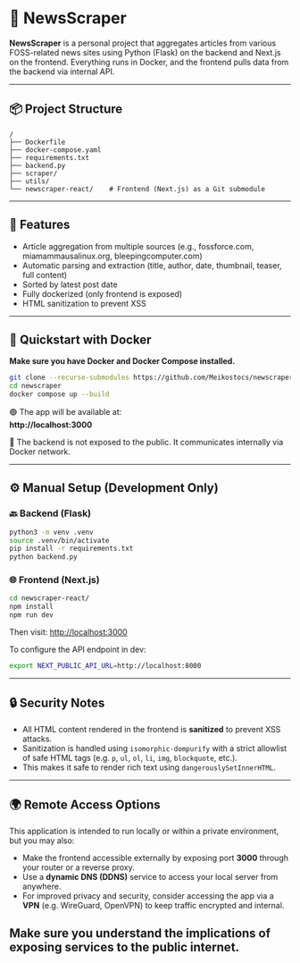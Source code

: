 # 📰 NewsScraper

**NewsScraper** is a personal project that aggregates articles from various FOSS-related news sites using Python (Flask) on the backend and Next.js on the frontend. Everything runs in Docker, and the frontend pulls data from the backend via internal API.

---

## 📦 Project Structure

```
/
├── Dockerfile
├── docker-compose.yaml
├── requirements.txt
├── backend.py
├── scraper/
├── utils/
└── newscraper-react/    # Frontend (Next.js) as a Git submodule
```

---

## 🚀 Features

- Article aggregation from multiple sources (e.g., fossforce.com, miamammausalinux.org, bleepingcomputer.com)
- Automatic parsing and extraction (title, author, date, thumbnail, teaser, full content)
- Sorted by latest post date
- Fully dockerized (only frontend is exposed)
- HTML sanitization to prevent XSS

---

## 🐳 Quickstart with Docker

**Make sure you have Docker and Docker Compose installed.**

```bash
git clone --recurse-submodules https://github.com/Meikostocs/newscraper.git
cd newscraper
docker compose up --build
```

🟢 The app will be available at:  
**http://localhost:3000**

📌 The backend is not exposed to the public. It communicates internally via Docker network.

---

## ⚙️ Manual Setup (Development Only)

### 🔙 Backend (Flask)
```bash
python3 -m venv .venv
source .venv/bin/activate
pip install -r requirements.txt
python backend.py
```

### 🌐 Frontend (Next.js)
```bash
cd newscraper-react/
npm install
npm run dev
```

Then visit: [http://localhost:3000](http://localhost:3000)

To configure the API endpoint in dev:
```bash
export NEXT_PUBLIC_API_URL=http://localhost:8000
```

---

## 🔒 Security Notes

- All HTML content rendered in the frontend is **sanitized** to prevent XSS attacks.
- Sanitization is handled using `isomorphic-dompurify` with a strict allowlist of safe HTML tags (e.g. `p`, `ul`, `ol`, `li`, `img`, `blockquote`, etc.).
- This makes it safe to render rich text using `dangerouslySetInnerHTML`.

---

## 🌍 Remote Access Options

This application is intended to run locally or within a private environment, but you may also:

- Make the frontend accessible externally by exposing port **3000** through your router or a reverse proxy.
- Use a **dynamic DNS (DDNS)** service to access your local server from anywhere.
- For improved privacy and security, consider accessing the app via a **VPN** (e.g. WireGuard, OpenVPN) to keep traffic encrypted and internal.

Make sure you understand the implications of exposing services to the public internet.
---

